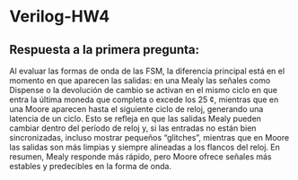 # Verilog-HW4
## Respuesta a la primera pregunta:
Al evaluar las formas de onda de las FSM, la diferencia principal está en el momento en que aparecen las salidas: en una Mealy las señales como Dispense o la devolución de cambio se activan en el mismo ciclo en que entra la última moneda que completa o excede los 25 ¢, mientras que en una Moore aparecen hasta el siguiente ciclo de reloj, generando una latencia de un ciclo. Esto se refleja en que las salidas Mealy pueden cambiar dentro del período de reloj y, si las entradas no están bien sincronizadas, incluso mostrar pequeños “glitches”, mientras que en Moore las salidas son más limpias y siempre alineadas a los flancos del reloj. En resumen, Mealy responde más rápido, pero Moore ofrece señales más estables y predecibles en la forma de onda.
